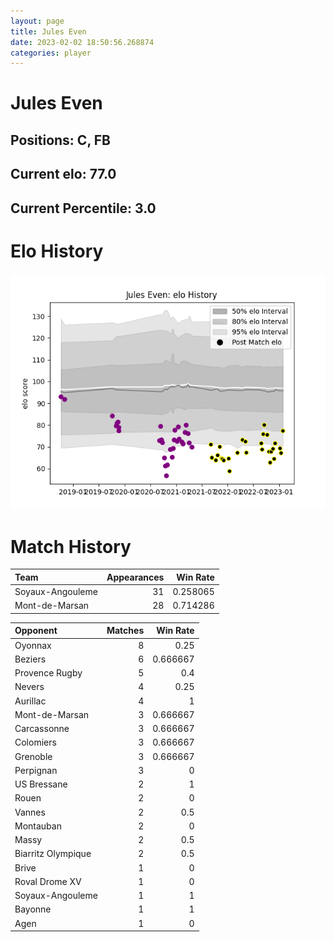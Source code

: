 ```yaml
---  
layout: page  
title: Jules Even  
date: 2023-02-02 18:50:56.268874  
categories: player  
---
```

# Jules Even

## Positions: C, FB

## Current elo: 77.0

## Current Percentile: 3.0

# Elo History


![elo history](history_JulesEven.png)
# Match History


| Team             |   Appearances |   Win Rate |
|:-----------------|--------------:|-----------:|
| Soyaux-Angouleme |            31 |   0.258065 |
| Mont-de-Marsan   |            28 |   0.714286 |

| Opponent           |   Matches |   Win Rate |
|:-------------------|----------:|-----------:|
| Oyonnax            |         8 |   0.25     |
| Beziers            |         6 |   0.666667 |
| Provence Rugby     |         5 |   0.4      |
| Nevers             |         4 |   0.25     |
| Aurillac           |         4 |   1        |
| Mont-de-Marsan     |         3 |   0.666667 |
| Carcassonne        |         3 |   0.666667 |
| Colomiers          |         3 |   0.666667 |
| Grenoble           |         3 |   0.666667 |
| Perpignan          |         3 |   0        |
| US Bressane        |         2 |   1        |
| Rouen              |         2 |   0        |
| Vannes             |         2 |   0.5      |
| Montauban          |         2 |   0        |
| Massy              |         2 |   0.5      |
| Biarritz Olympique |         2 |   0.5      |
| Brive              |         1 |   0        |
| Roval Drome XV     |         1 |   0        |
| Soyaux-Angouleme   |         1 |   1        |
| Bayonne            |         1 |   1        |
| Agen               |         1 |   0        |